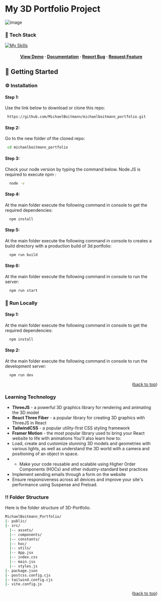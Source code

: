 <a name="readme-top"></a>
# My 3D Portfolio Project
![image](https://github.com/MichaelBoitmann/michaelboitmann_portfolio/assets/55775047/dd939431-2693-4498-a23d-481185c0220e)

### :space_invader: Tech Stack

[![My Skills](https://skillicons.dev/icons?i=react,js,threejs,tailwind,vite,render)](https://skillicons.dev)

<div align="center">
  <h4>
    <a href="https://michaelboitmann-portfolio.onrender.com/" target="_blank">View Demo</a>
  <span> · </span>
    <a href="https://github.com/MichaelBoitmann/michaelboitmann_portfolio" target="_blank">Documentation</a>
  <span> · </span>
    <a href="https://github.com/MichaelBoitmann/michaelboitmann_portfolio/issues" target="_blank">Report Bug</a>
  <span> · </span>
    <a href="https://github.com/MichaelBoitmann/michaelboitmann_portfolio/issues" target="_blank">Request Feature</a>
  </h4>
</div>

<!-- Getting Started -->
## :toolbox: Getting Started

<!-- Installation -->
### :gear: Installation

#### Step 1:
Use the link below to download or clone this repo:

```bash
 https://github.com/MichaelBoitmann/michaelboitmann_portfolio.git
```

#### Step 2:
Go to the new folder of the cloned repo:

```bash
 cd michaelboitmann_portfolio
```

#### Step 3:

Check your node version by typing the command below. Node.JS is required to execute npm :

```bash
  node -v
```

#### Step 4:

At the main folder execute the following command in console to get the required dependencies:

```bash
  npm install
```

#### Step 5:

At the main folder execute the following command in console to creates a build directory with a production build of 3d portfolio:

```bash
  npm run build
```

#### Step 6:

At the main folder execute the following command in console to run the server:

```bash
  npm run start
```

<!-- Run Locally -->
### :running: Run Locally

#### Step 1:

At the main folder execute the following command in console to get the required dependencies:

```bash
  npm install
```

#### Step 2:

At the main folder execute the following command in console to run the development server:

```bash
  npm run dev
```

<p align="right">(<a href="#readme-top">back to top</a>)</p>

### Learning Technology

* <strong>ThreeJS</strong> - a powerful 3D graphics library for rendering and animating the 3D model
* <strong>React Three Fiber</strong> - a popular library for creating 3D graphics with ThreeJS in React
* <strong>TailwindCSS</strong> - a popular utility-first CSS styling framework
* <strong>Framer Motion</strong> - the most popular library used to bring your React website to life with animations You'll also learn how to:
* Load, create and customize stunning 3D models and geometries with various lights, as well as understand the 3D world with a camera and positioning of an object in space.
* * Make your code reusable and scalable using Higher Order Components (HOCs) and other industry-standard best practices
* Implement sending emails through a form on the website
* Ensure responsiveness across all devices and improve your site's performance using Suspense and Preload.

### :bangbang: Folder Structure

Here is the folder structure of 3D-Portfolio.
```bash
MichaelBoitmann_Portfolio/
|- public/
|- src/
  |-- assets/
  |-- components/
  |-- constants/
  |-- hoc/
  |-- utils/
  |-- App.jsx
  |-- index.css
  |-- main.jsx
  |-- styles.js
|- package.json  
|- postcss.config.cjs
|- tailwind.config.cjs
|- vite.config.js
```
<p align="right">(<a href="#readme-top">back to top</a>)</p>
